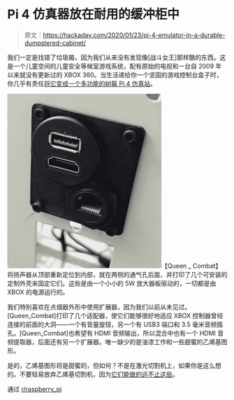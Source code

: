 # Pi 4 仿真器放在耐用的缓冲柜中

> 原文：<https://hackaday.com/2020/01/23/pi-4-emulator-in-a-durable-dumpstered-cabinet/>

我们一定是找错了垃圾箱，因为我们从来没有发现像[战斗女王]那样酷的东西。这是一个儿童空间的儿童安全等候室游戏系统，配有原始的电视和一台自 2009 年以来就没有更新过的 XBOX 360。当生活递给你一个坚固的游戏控制台盒子时，你几乎有责任[将它变成一个多功能的树莓 Pi 4 仿真站](https://imgur.com/a/0Y5AXSv)。

[![](img/c19d471439689e7d3101a136868ff7c8.png)](https://hackaday.com/wp-content/uploads/2020/01/cig-extender.png)【Queen _ Combat】将扬声器从顶部重新定位到内部，就在两侧的通气孔后面，并打印了几个可安装的定制外壳来固定它们。这些是由一个小小的 5W 放大器板驱动的，一切都是由 XBOX 的电源运行的。

我们特别喜欢在点烟器外形中使用扩展器，因为我们以前从未见过。[Queen_Combat]打印了几个适配器，使它们能够很好地适应 XBOX 控制器曾经连接的前面的大洞——一个有音量旋钮，另一个有 USB3 端口和 3.5 毫米音频插孔。[Queen_Combat]也希望有 HDMI 音频输出，所以混合中也有一个 HDMI 音频提取器，后面还有另一个扩展器。唯一缺少的是油漆工作和一些甜蜜的乙烯基图形。

是的，乙烯基图形将是甜蜜的，但如何？不是在激光切割机上，如果你是这么想的。不要轻易放弃乙烯基切割机，因为[它们能做的远不止这些](https://hackaday.com/2017/08/01/a-case-for-the-desktop-vinyl-cutter/)。

通过 [r/raspberry_pi](https://www.reddit.com/r/raspberry_pi/comments/epwgta/i_made_yet_another_pi_4_emulation_station_with_a/)